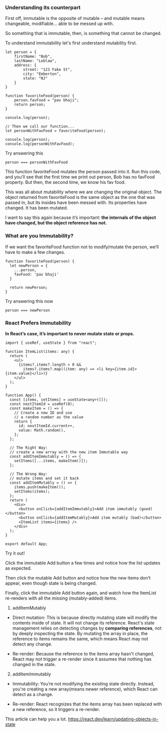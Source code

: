 ### Understanding its counterpart

First off, immutable is the opposite of mutable – and mutable means changeable, modifiable… able to be messed up with.

So something that is immutable, then, is something that cannot be changed.

To understand immutability let's first understand mutability first.

```
let person = {
	firstName: "Bob",
	lastName: "Loblaw",
	address: {
		street: "123 Fake St",
		city: "Emberton",
		state: "NJ"
	}
}
```

```
function favoriteFood(person) {
	person.favFood = "pav bhaji";
	return person;
}
```

```
console.log(person);

// Then we call our function...
let personWithFavFood = favoriteFood(person);

console.log(person);
console.log(personWithFavFood);
```

Try answering this

```
person === personWithFavFood
```

This function favoriteFood mutates the person passed into it. Run this code, and you’ll see that the first time we print out person, Bob has no favFood property. But then, the second time, we know his fav food.

This was all about mutability where we are changing the original object. The object returned from favoriteFood is the same object as the one that was passed in, but its insides have been messed with. Its properties have changed. It has been mutated.

I want to say this again because it’s important: **the internals of the object have changed, but the object reference has not.**

### What are you Immutability?

If we want the favoriteFood function not to modify/mutate the person, we’ll have to make a few changes.

```
function favoriteFood(person) {
  let newPerson = {
    ...person,
    favFood: 'pav bhaji'
  }

  return newPerson;
}
```

Try answering this now

```
person === newPerson
```

### React Prefers Immutability

**In React’s case, it’s important to never mutate state or props.**

```
import { useRef, useState } from "react";

function ItemList(items: any) {
  return (
    <ul>
      {items?.items?.length > 0 &&
        items?.items?.map((item: any) => <li key={item.id}>{item.value}</li>)}
    </ul>
  );
}

function App() {
  const [items, setItems] = useState<any>([]);
  const nextItemId = useRef(0);
  const makeItem = () => {
    // Create a new ID and use
    // a random number as the value
    return {
      id: nextItemId.current++,
      value: Math.random(),
    };
  };

  // The Right Way:
  // create a new array with the new item Immutable way
  const addItemImmutably = () => {
    setItems([...items, makeItem()]);
  };

  // The Wrong Way:
  // mutate items and set it back
  const addItemMutably = () => {
    items.push(makeItem());
    setItems(items);
  };
  return (
    <div>
      <button onClick={addItemImmutably}>Add item immutably (good)</button>
      <button onClick={addItemMutably}>Add item mutably (bad)</button>
      <ItemList items={items} />
    </div>
  );
}

export default App;
```

Try it out!

Click the immutable Add button a few times and notice how the list updates as expected.

Then click the mutable Add button and notice how the new items don’t appear, even though state is being changed.

Finally, click the immutable Add button again, and watch how the ItemList re-renders with all the missing (mutably-added) items.

1. addItemMutably

- Direct mutation:
  This is because directly mutating state will modify the contents inside of state. It will not change its reference.
  React's state management relies on detecting changes by **comparing references**, not by deeply inspecting the state. By mutating the array in place, the reference to items remains the same, which means React may not detect any change.

- Re-render: Because the reference to the items array hasn't changed, React may not trigger a re-render since it assumes that nothing has changed in the state.

2. addItemImmutably

- Immutability: You’re not modifying the existing state directly. Instead, you're creating a new array(means newer reference), which React can detect as a change.

- Re-render: React recognizes that the items array has been replaced with a new reference, so it triggers a re-render.

This article can help you a lot.
https://react.dev/learn/updating-objects-in-state

